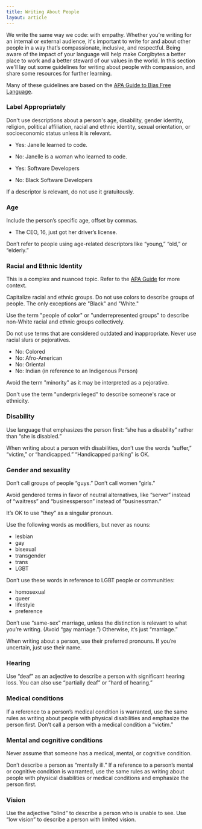 ```yaml
---
title: Writing About People
layout: article
---
```


We write the same way we code: with empathy. Whether you’re writing for an internal or external audience, it's important to write for and about other people in a way that’s compassionate, inclusive, and respectful. Being aware of the impact of your language will help make Corgibytes a better place to work and a better steward of our values in the world. In this section we'll lay out some guidelines for writing about people with compassion, and share some resources for further learning.

Many of these guidelines are based on the [APA Guide to Bias Free Language](https://apastyle.apa.org/style-grammar-guidelines/bias-free-language/).

### Label Appropriately
Don't use descriptions about a person's age, disability, gender identity, religion, political affiliation, racial and ethnic identity, sexual orientation, or socioeconomic status unless it is relevant.

- Yes: Janelle learned to code.
- No: Janelle is a woman who learned to code.

- Yes: Software Developers
- No: Black Software Developers

If a descriptor *is* relevant, do not use it gratuitously.

### Age

Include the person’s specific age, offset by commas.

- The CEO, 16, just got her driver’s license.

Don’t refer to people using age-related descriptors like “young,” “old,” or “elderly.”

### Racial and Ethnic Identity

This is a complex and nuanced topic. Refer to the [APA Guide](https://apastyle.apa.org/style-grammar-guidelines/bias-free-language/racial-ethnic-minorities) for more context.

Capitalize racial and ethnic groups. Do not use colors to describe groups of people. The only exceptions are "Black" and "White."

Use the term "people of color" or "underrepresented groups" to describe non-White racial and ethnic groups collectively.

Do not use terms that are considered outdated and inappropriate. Never use racial slurs or pejoratives.

- No: Colored
- No: Afro-American
- No: Oriental
- No: Indian (in reference to an Indigenous Person)

Avoid the term "minority" as it may be interpreted as a pejorative.

Don't use the term "underprivileged" to describe someone's race or ethnicity.

### Disability

Use language that emphasizes the person first: ”she has a disability” rather than “she is disabled.”

When writing about a person with disabilities, don’t use the words “suffer,” “victim,” or “handicapped.” “Handicapped parking” is OK.

### Gender and sexuality

Don’t call groups of people “guys.” Don’t call women “girls.”

Avoid gendered terms in favor of neutral alternatives, like “server” instead of “waitress” and “businessperson” instead of “businessman.”

It’s OK to use “they” as a singular pronoun.

Use the following words as modifiers, but never as nouns:

- lesbian
- gay
- bisexual
- transgender
- trans
- LGBT

Don’t use these words in reference to LGBT people or communities:

- homosexual
- queer
- lifestyle
- preference

Don’t use “same-sex” marriage, unless the distinction is relevant to what you’re writing. (Avoid “gay marriage.”) Otherwise, it’s just “marriage.”

When writing about a person, use their preferred pronouns. If you’re uncertain, just use their name.

### Hearing

Use “deaf” as an adjective to describe a person with significant hearing loss. You can also use “partially deaf” or “hard of hearing.”

### Medical conditions

If a reference to a person’s medical condition is warranted, use the same rules as writing about people with physical disabilities and emphasize the person first. Don’t call a person with a medical condition a “victim.”

### Mental and cognitive conditions

Never assume that someone has a medical, mental, or cognitive condition.

Don’t describe a person as “mentally ill.” If a reference to a person’s mental or cognitive condition is warranted, use the same rules as writing about people with physical disabilities or medical conditions and emphasize the person first.

### Vision

Use the adjective “blind” to describe a person who is unable to see. Use “low vision” to describe a person with limited vision.
